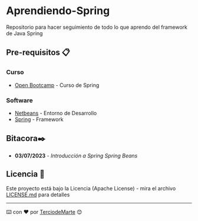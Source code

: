# Aprendiendo-Spring
Repositorio para hacer seguimiento de todo lo que aprendo del framework de Java Spring

## Pre-requisitos 📋

### Curso
* [Open Bootcamp](https://open-bootcamp.com/) - Curso de Spring

### Software
* [Netbeans](https://netbeans.apache.org/) - Entorno de Desarrollo
* [Spring](https://spring.io/) - Framework
  
## Bitacora✒️

* **03/07/2023** - *Introducción a Spring* *Spring Beans*

## Licencia 📄

Este proyecto está bajo la Licencia (Apache License) - mira el archivo [LICENSE.md](LICENSE.md) para detalles

---
⌨️ con ❤️ por [TerciodeMarte](https://github.com/TerciodeMarte) 😊
